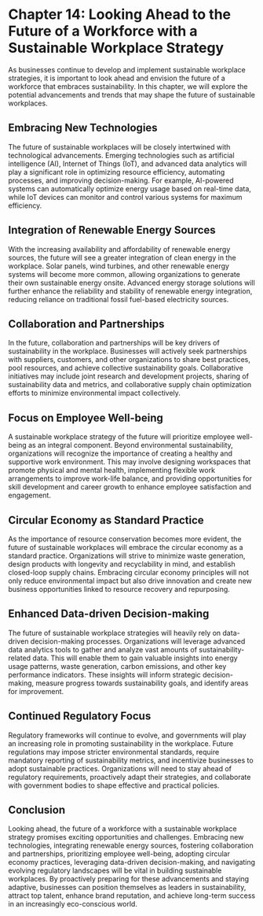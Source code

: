 Chapter 14: Looking Ahead to the Future of a Workforce with a Sustainable Workplace Strategy
============================================================================================

As businesses continue to develop and implement sustainable workplace strategies, it is important to look ahead and envision the future of a workforce that embraces sustainability. In this chapter, we will explore the potential advancements and trends that may shape the future of sustainable workplaces.

Embracing New Technologies
--------------------------

The future of sustainable workplaces will be closely intertwined with technological advancements. Emerging technologies such as artificial intelligence (AI), Internet of Things (IoT), and advanced data analytics will play a significant role in optimizing resource efficiency, automating processes, and improving decision-making. For example, AI-powered systems can automatically optimize energy usage based on real-time data, while IoT devices can monitor and control various systems for maximum efficiency.

Integration of Renewable Energy Sources
---------------------------------------

With the increasing availability and affordability of renewable energy sources, the future will see a greater integration of clean energy in the workplace. Solar panels, wind turbines, and other renewable energy systems will become more common, allowing organizations to generate their own sustainable energy onsite. Advanced energy storage solutions will further enhance the reliability and stability of renewable energy integration, reducing reliance on traditional fossil fuel-based electricity sources.

Collaboration and Partnerships
------------------------------

In the future, collaboration and partnerships will be key drivers of sustainability in the workplace. Businesses will actively seek partnerships with suppliers, customers, and other organizations to share best practices, pool resources, and achieve collective sustainability goals. Collaborative initiatives may include joint research and development projects, sharing of sustainability data and metrics, and collaborative supply chain optimization efforts to minimize environmental impact collectively.

Focus on Employee Well-being
----------------------------

A sustainable workplace strategy of the future will prioritize employee well-being as an integral component. Beyond environmental sustainability, organizations will recognize the importance of creating a healthy and supportive work environment. This may involve designing workspaces that promote physical and mental health, implementing flexible work arrangements to improve work-life balance, and providing opportunities for skill development and career growth to enhance employee satisfaction and engagement.

Circular Economy as Standard Practice
-------------------------------------

As the importance of resource conservation becomes more evident, the future of sustainable workplaces will embrace the circular economy as a standard practice. Organizations will strive to minimize waste generation, design products with longevity and recyclability in mind, and establish closed-loop supply chains. Embracing circular economy principles will not only reduce environmental impact but also drive innovation and create new business opportunities linked to resource recovery and repurposing.

Enhanced Data-driven Decision-making
------------------------------------

The future of sustainable workplace strategies will heavily rely on data-driven decision-making processes. Organizations will leverage advanced data analytics tools to gather and analyze vast amounts of sustainability-related data. This will enable them to gain valuable insights into energy usage patterns, waste generation, carbon emissions, and other key performance indicators. These insights will inform strategic decision-making, measure progress towards sustainability goals, and identify areas for improvement.

Continued Regulatory Focus
--------------------------

Regulatory frameworks will continue to evolve, and governments will play an increasing role in promoting sustainability in the workplace. Future regulations may impose stricter environmental standards, require mandatory reporting of sustainability metrics, and incentivize businesses to adopt sustainable practices. Organizations will need to stay ahead of regulatory requirements, proactively adapt their strategies, and collaborate with government bodies to shape effective and practical policies.

Conclusion
----------

Looking ahead, the future of a workforce with a sustainable workplace strategy promises exciting opportunities and challenges. Embracing new technologies, integrating renewable energy sources, fostering collaboration and partnerships, prioritizing employee well-being, adopting circular economy practices, leveraging data-driven decision-making, and navigating evolving regulatory landscapes will be vital in building sustainable workplaces. By proactively preparing for these advancements and staying adaptive, businesses can position themselves as leaders in sustainability, attract top talent, enhance brand reputation, and achieve long-term success in an increasingly eco-conscious world.
